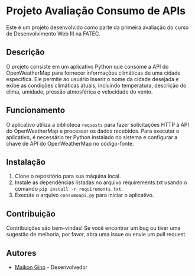 # Projeto Avaliação Consumo de APIs

Este é um projeto desenvolvido como parte da primeira avaliação do curso de Desenvolvimento Web III na FATEC.

## Descrição

O projeto consiste em um aplicativo Python que consome a API do OpenWeatherMap para fornecer informações climáticas de uma cidade específica. Ele permite ao usuário inserir o nome da cidade desejada e exibe as condições climáticas atuais, incluindo temperatura, descrição do clima, umidade, pressão atmosférica e velocidade do vento.

## Funcionamento

O aplicativo utiliza a biblioteca `requests` para fazer solicitações HTTP à API do OpenWeatherMap e processar os dados recebidos. Para executar o aplicativo, é necessário ter Python instalado no sistema e configurar a chave de API do OpenWeatherMap no código-fonte.

## Instalação

1. Clone o repositório para sua máquina local.
2. Instale as dependências listadas no arquivo requirements.txt usando o comando `pip install -r requirements.txt`.
3. Execute o arquivo `consumoapi.py` para iniciar o aplicativo.

## Contribuição

Contribuições são bem-vindas! Se você encontrar um bug ou tiver uma sugestão de melhoria, por favor, abra uma issue ou envie um pull request.

## Autores

* [Maikon Gino](https://github.com/MaikonGino) - Desenvolvedor


